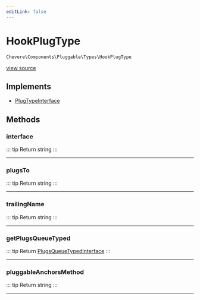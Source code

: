 ```yaml
---
editLink: false
---
```


# HookPlugType

`Chevere\Components\Pluggable\Types\HookPlugType`

[view source](https://github.com/chevere/chevere/blob/main/src/Chevere/Components/Pluggable/Types/HookPlugType.php)

## Implements

- [PlugTypeInterface](../../../Interfaces/Pluggable/PlugTypeInterface.md)

## Methods

### interface

::: tip Return
string
:::

---

### plugsTo

::: tip Return
string
:::

---

### trailingName

::: tip Return
string
:::

---

### getPlugsQueueTyped

::: tip Return
[PlugsQueueTypedInterface](../../../Interfaces/Pluggable/PlugsQueueTypedInterface.md)
:::

---

### pluggableAnchorsMethod

::: tip Return
string
:::

---
